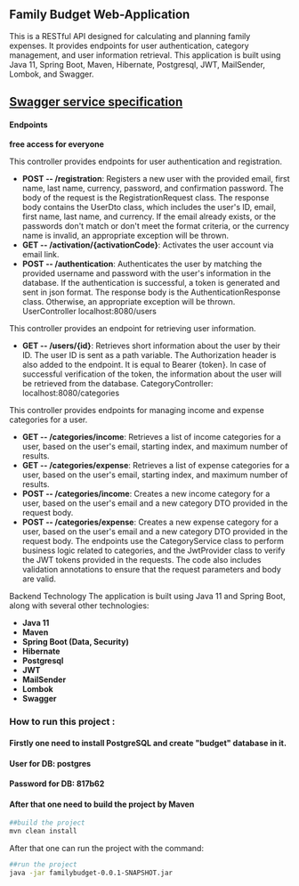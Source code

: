 ## Family Budget Web-Application
This is a RESTful API designed for calculating and planning family expenses. It provides endpoints for user authentication, category management, and user information retrieval. This application is built using Java 11, Spring Boot, Maven, Hibernate, Postgresql, JWT, MailSender, Lombok, and Swagger.

##  [Swagger service specification](family.json)</br>

#### Endpoints
**free access for everyone**

This controller provides endpoints for user authentication and registration.

- **POST -- /registration**: Registers a new user with the provided email, first name, last name, currency, password, and confirmation password. The body of the request is the RegistrationRequest class. The response body contains the UserDto class, which includes the user's ID, email, first name, last name, and currency. If the email already exists, or the passwords don't match or don't meet the format criteria, or the currency name is invalid, an appropriate exception will be thrown.
- **GET -- /activation/{activationCode}**: Activates the user account via email link.
- **POST -- /authentication**: Authenticates the user by matching the provided username and password with the user's information in the database. If the authentication is successful, a token is generated and sent in json format. The response body is the AuthenticationResponse class. Otherwise, an appropriate exception will be thrown.
UserController
localhost:8080/users

This controller provides an endpoint for retrieving user information.

- **GET -- /users/{id}**: Retrieves short information about the user by their ID. The user ID is sent as a path variable. The Authorization header is also added to the endpoint. It is equal to Bearer {token}. In case of successful verification of the token, the information about the user will be retrieved from the database.
CategoryController:
localhost:8080/categories

This controller provides endpoints for managing income and expense categories for a user.

- **GET -- /categories/income**: Retrieves a list of income categories for a user, based on the user's email, starting index, and maximum number of results.
- **GET -- /categories/expense**: Retrieves a list of expense categories for a user, based on the user's email, starting index, and maximum number of results.
- **POST -- /categories/income**: Creates a new income category for a user, based on the user's email and a new category DTO provided in the request body.
- **POST -- /categories/expense**: Creates a new expense category for a user, based on the user's email and a new category DTO provided in the request body.
The endpoints use the CategoryService class to perform business logic related to categories, and the JwtProvider class to verify the JWT tokens provided in the requests. The code also includes validation annotations to ensure that the request parameters and body are valid.

Backend Technology
The application is built using Java 11 and Spring Boot, along with several other technologies:

- **Java 11**
- **Maven**
- **Spring Boot (Data, Security)**
- **Hibernate**
- **Postgresql**
- **JWT**
- **MailSender**
- **Lombok**
- **Swagger**

### How to run this project :

#### Firstly one need to install PostgreSQL and create "budget" database in it.
#### User for DB: postgres
#### Password for DB: 817b62

#### After that one need to build the project by Maven
```sh
##build the project
mvn clean install
```

After that one can run the project with the command:
```sh
##run the project
java -jar familybudget-0.0.1-SNAPSHOT.jar
```